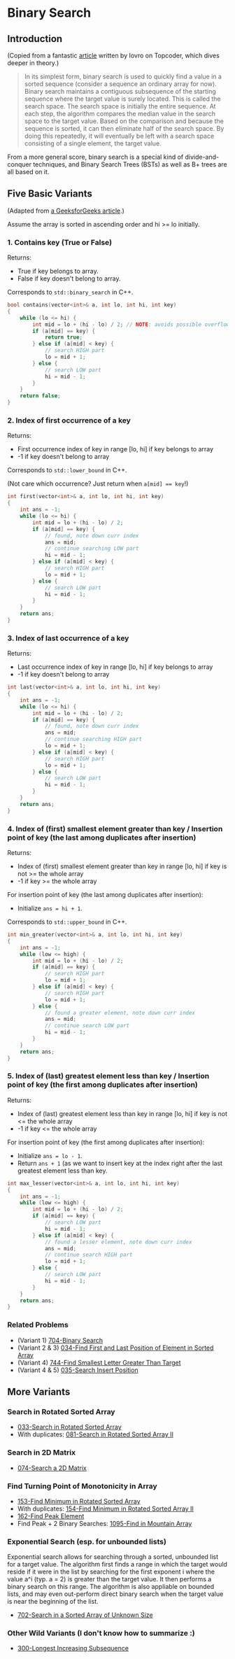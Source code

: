 # Binary Search

## Introduction

(Copied from a fantastic [article](https://www.topcoder.com/community/competitive-programming/tutorials/binary-search) written by Iovro on Topcoder, which dives deeper in theory.)

> In its simplest form, binary search is used to quickly find a value in a sorted sequence (consider a sequence an ordinary array for now). Binary search maintains a contiguous subsequence of the starting sequence where the target value is surely located. This is called the search space. The search space is initially the entire sequence. At each step, the algorithm compares the median value in the search space to the target value. Based on the comparison and because the sequence is sorted, it can then eliminate half of the search space. By doing this repeatedly, it will eventually be left with a search space consisting of a single element, the target value.

From a more general score, binary search is a special kind of divide-and-conquer techniques, and Binary Search Trees (BSTs) as well as B+ trees are all based on it.

## Five Basic Variants

(Adapted from [a GeeksforGeeks article](https://www.geeksforgeeks.org/variants-of-binary-search/).)

Assume the array is sorted in ascending order and hi >= lo initially.

### 1. Contains key (True or False)

Returns:

* True if key belongs to array.
* False if key doesn't belong to array.

Corresponds to `std::binary_search` in C++.

```c++
bool contains(vector<int>& a, int lo, int hi, int key)
{
    while (lo <= hi) {
        int mid = lo + (hi - lo) / 2; // NOTE: avoids possible overflow caused by (lo + hi)!
        if (a[mid] == key) {
            return true;
        } else if (a[mid] < key) {
            // search HIGH part
            lo = mid + 1;
        } else {
            // search LOW part
            hi = mid - 1;
        }
    }
    return false;
}
```

### 2. Index of first occurrence of a key

Returns:

* First occurrence index of key in range [lo, hi] if key belongs to array
* -1 if key doesn't belong to array

Corresponds to `std::lower_bound` in C++.

(Not care which occurrence? Just return when `a[mid] == key`!)

```c++
int first(vector<int>& a, int lo, int hi, int key)
{
    int ans = -1;
    while (lo <= hi) {
        int mid = lo + (hi - lo) / 2;
        if (a[mid] == key) {
            // found, note down curr index
            ans = mid;
            // continue searching LOW part
            hi = mid - 1;
        } else if (a[mid] < key) {
            // search HIGH part
            lo = mid + 1;
        } else {
            // search LOW part
            hi = mid - 1;
        }
    }
    return ans;
}
```

### 3. Index of last occurrence of a key

Returns:

* Last occurrence index of key in range [lo, hi] if key belongs to array
* -1 if key doesn't belong to array

```c++
int last(vector<int>& a, int lo, int hi, int key)
{
    int ans = -1;
    while (lo <= hi) {
        int mid = lo + (hi - lo) / 2;
        if (a[mid] == key) {
            // found, note down curr index
            ans = mid;
            // continue searching HIGH part
            lo = mid + 1;
        } else if (a[mid] < key) {
            // search HIGH part
            lo = mid + 1;
        } else {
            // search LOW part
            hi = mid - 1;
        }
    }
    return ans;
}
```

### 4. Index of (first) smallest element greater than key / Insertion point of key (the last among duplicates  after insertion)

Returns:

* Index of (first) smallest element greater than key in range [lo, hi] if key is not >= the whole array
* -1 if key >= the whole array

For insertion point of key (the last among duplicates after insertion):

* Initialize `ans = hi + 1`.

Corresponds to `std::upper_bound` in C++.

```c++
int min_greater(vector<int>& a, int lo, int hi, int key)
{
    int ans = -1;
    while (low <= high) {
        int mid = lo + (hi - lo) / 2;
        if (a[mid] == key) {
            // search HIGH part
            lo = mid + 1;
        } else if (a[mid] < key) {
            // search HIGH part
            lo = mid + 1;
        } else {
            // found a greater element, note down curr index
            ans = mid;
            // continue search LOW part
            hi = mid - 1;
        }
    }
    return ans;
}
```

### 5. Index of (last) greatest element less than key / Insertion point of key (the first among duplicates  after insertion)

Returns:

* Index of (last) greatest element less than key in range [lo, hi] if key is not <= the whole array
* -1 if key <= the whole array

For insertion point of key (the first among duplicates after insertion):

* Initialize `ans = lo - 1`.
* Return `ans + 1` (as we want to insert key at the index right after the last greatest element less than key.

```c++
int max_lesser(vector<int>& a, int lo, int hi, int key)
{
    int ans = -1;
    while (low <= high) {
        int mid = lo + (hi - lo) / 2;
        if (a[mid] == key) {
            // search LOW part
            hi = mid - 1;
        } else if (a[mid] < key) {
            // found a lesser element, note down curr index
            ans = mid;
            // continue search HIGH part
            lo = mid + 1;
        } else {
            // search LOW part
            hi = mid - 1;
        }
    }
    return ans;
}
```

### Related Problems

* (Variant 1) [704-Binary Search](../700-799/704-Binary-Search.cpp)
* (Variant 2 & 3) [034-Find First and Last Position of Element in Sorted Array](../000-099/034-Find-First-and-Last-Position-of-Element-in-Sorted-Array.cpp)
* (Variant 4) [744-Find Smallest Letter Greater Than Target](../700-799/744-Find-Smallest-Letter-Greater-Than-Target.cpp)
* (Variant 4 & 5) [035-Search Insert Position](../000-099/035-Search-Insert-Position.cpp)

## More Variants

### Search in Rotated Sorted Array

* [033-Search in Rotated Sorted Array](../000-099/033-Search-in-Rotated-Sorted-Array.md)
* With duplicates: [081-Search in Rotated Sorted Array II](./000-099/081-Search-in-Rotated-Sorted-Array-II.md)

### Search in 2D Matrix

* [074-Search a 2D Matrix](../000-099/074-Search-a-2D-Matrix.cpp)

### Find Turning Point of Monotonicity in Array

* [153-Find Minimum in Rotated Sorted Array](../100-199/153-Find-Minimum-in-Rotated-Sorted-Array.cpp)
* With duplicates: [154-Find Minimum in Rotated Sorted Array II](../100-199/154-Find-Minimum-in-Rotated-Sorted-Array-II.cpp)
* [162-Find Peak Element](../100-199/162-Find-Peak-Element.cpp)
* Find Peak + 2 Binary Searches: [1095-Find in Mountain Array](../1000-1099/1095-Find-in-Mountain-Array.cpp)

### Exponential Search (esp. for unbounded lists)

Exponential search allows for searching through a sorted, unbounded list for a target value. The algorithm first finds a range in which the target would reside if it were in the list by searching for the first exponent i where the value a^i (typ. a = 2) is greater than the target value. It then performs a binary search on this range. The algorithm is also appliable on bounded lists, and may even out-perform direct binary search when the target value is near the beginning of the list.

* [702-Search in a Sorted Array of Unknown Size](../700-799/702-Search-in-a-Sorted-Array-of-Unknown-Size.cpp)

### Other Wild Variants (I don't know how to summarize :)

* [300-Longest Increasing Subsequence](300-Longest-Increasing-Subsequence.md)
